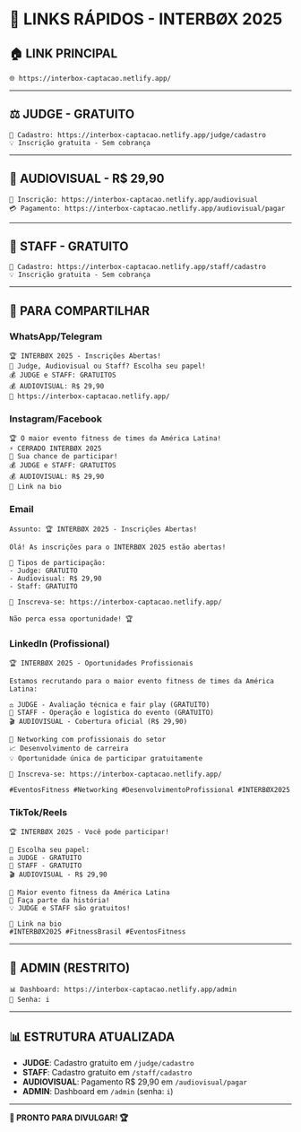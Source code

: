 # 🔗 LINKS RÁPIDOS - INTERBØX 2025

## 🏠 **LINK PRINCIPAL**
```
🌐 https://interbox-captacao.netlify.app/
```

---

## ⚖️ **JUDGE - GRATUITO**
```
📝 Cadastro: https://interbox-captacao.netlify.app/judge/cadastro
💡 Inscrição gratuita - Sem cobrança
```

---

## 📸 **AUDIOVISUAL - R$ 29,90**
```
📝 Inscrição: https://interbox-captacao.netlify.app/audiovisual
💳 Pagamento: https://interbox-captacao.netlify.app/audiovisual/pagar
```

---

## 👥 **STAFF - GRATUITO**
```
📝 Cadastro: https://interbox-captacao.netlify.app/staff/cadastro
💡 Inscrição gratuita - Sem cobrança
```

---

## 📱 **PARA COMPARTILHAR**

### **WhatsApp/Telegram**
```
🏆 INTERBØX 2025 - Inscrições Abertas!
🎯 Judge, Audiovisual ou Staff? Escolha seu papel!
💰 JUDGE e STAFF: GRATUITOS
💰 AUDIOVISUAL: R$ 29,90
🔗 https://interbox-captacao.netlify.app/
```

### **Instagram/Facebook**
```
🏆 O maior evento fitness de times da América Latina!
⚡ CERRADO INTERBØX 2025
🎯 Sua chance de participar!
💰 JUDGE e STAFF: GRATUITOS
💰 AUDIOVISUAL: R$ 29,90
🔗 Link na bio
```

### **Email**
```
Assunto: 🏆 INTERBØX 2025 - Inscrições Abertas!

Olá! As inscrições para o INTERBØX 2025 estão abertas!

🎯 Tipos de participação:
- Judge: GRATUITO
- Audiovisual: R$ 29,90  
- Staff: GRATUITO

🔗 Inscreva-se: https://interbox-captacao.netlify.app/

Não perca essa oportunidade! 🏆
```

### **LinkedIn (Profissional)**
```
🏆 INTERBØX 2025 - Oportunidades Profissionais

Estamos recrutando para o maior evento fitness de times da América Latina:

⚖️ JUDGE - Avaliação técnica e fair play (GRATUITO)
👥 STAFF - Operação e logística do evento (GRATUITO)
🎬 AUDIOVISUAL - Cobertura oficial (R$ 29,90)

🌟 Networking com profissionais do setor
📈 Desenvolvimento de carreira
💡 Oportunidade única de participar gratuitamente

🔗 Inscreva-se: https://interbox-captacao.netlify.app/

#EventosFitness #Networking #DesenvolvimentoProfissional #INTERBØX2025
```

### **TikTok/Reels**
```
🏆 INTERBØX 2025 - Você pode participar!

🎯 Escolha seu papel:
⚖️ JUDGE - GRATUITO
👥 STAFF - GRATUITO
🎬 AUDIOVISUAL - R$ 29,90

💪 Maior evento fitness da América Latina
🌟 Faça parte da história!
💡 JUDGE e STAFF são gratuitos!

🔗 Link na bio
#INTERBØX2025 #FitnessBrasil #EventosFitness
```

---

## 🔐 **ADMIN (RESTRITO)**
```
📊 Dashboard: https://interbox-captacao.netlify.app/admin
🔑 Senha: i
```

---

## 📊 **ESTRUTURA ATUALIZADA**
- **JUDGE**: Cadastro gratuito em `/judge/cadastro`
- **STAFF**: Cadastro gratuito em `/staff/cadastro`  
- **AUDIOVISUAL**: Pagamento R$ 29,90 em `/audiovisual/pagar`
- **ADMIN**: Dashboard em `/admin` (senha: `i`)

---

**🚀 PRONTO PARA DIVULGAR! 🏆**
